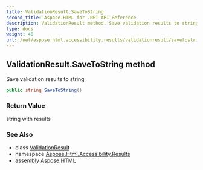 ```yaml
---
title: ValidationResult.SaveToString
second_title: Aspose.HTML for .NET API Reference
description: ValidationResult method. Save validation results to string
type: docs
weight: 40
url: /net/aspose.html.accessibility.results/validationresult/savetostring/
---
```

## ValidationResult.SaveToString method

Save validation results to string

```csharp
public string SaveToString()
```

### Return Value

string with results

### See Also

* class [ValidationResult](../)
* namespace [Aspose.Html.Accessibility.Results](../../../aspose.html.accessibility.results/)
* assembly [Aspose.HTML](../../../)
